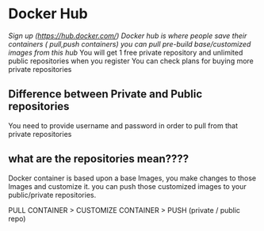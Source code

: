 # Docker Hub

*Sign up (https://hub.docker.com/)*
*Docker hub is where people save their containers ( pull,push containers)*
*you can pull pre-build base/customized images from this hub*
You will get 1 free private repository and unlimited public repositories when you register
You can check plans for buying more private repositories

## Difference between Private and Public repositories
You need to provide username and password in order to pull from that private repositories

## what are the repositories mean????

Docker container is based upon a base Images, you make changes to those Images and customize it.
you can push those customized images to your public/private repositories.


PULL CONTAINER > CUSTOMIZE CONTAINER > PUSH (private / public repo)





